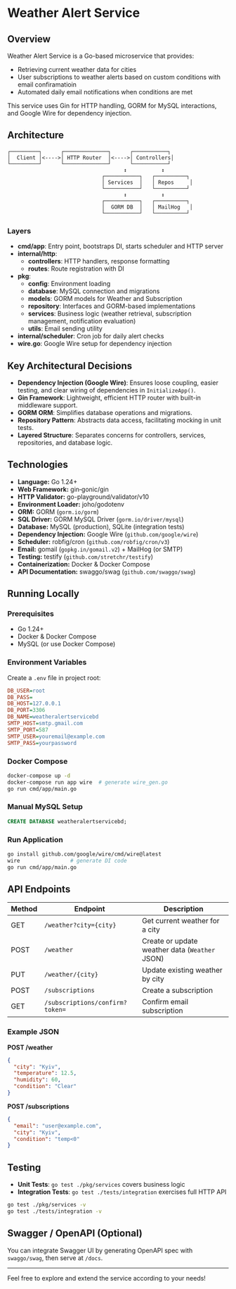 # Weather Alert Service

## Overview
Weather Alert Service is a Go-based microservice that provides:
- Retrieving current weather data for cities
- User subscriptions to weather alerts based on custom conditions with email confiramatioin
- Automated daily email notifications when conditions are met

This service uses Gin for HTTP handling, GORM for MySQL interactions, and Google Wire for dependency injection.

## Architecture

```
┌─────────┐      ┌──────────────┐      ┌───────────┐
│  Client │<---->│ HTTP Router  │<---->│ Controllers│
└─────────┘      └──────────────┘      └───────────┘
                                     ↕           ↕
                              ┌───────────┐   ┌──────────┐
                              │ Services  │   │ Repos     │
                              └───────────┘   └──────────┘
                                     ↕           ↕
                              ┌───────────┐   ┌──────────┐
                              │  GORM DB  │   │ MailHog   │
                              └───────────┘   └──────────┘
```

### Layers
- **cmd/app**: Entry point, bootstraps DI, starts scheduler and HTTP server
- **internal/http**:
  - **controllers**: HTTP handlers, response formatting
  - **routes**: Route registration with DI
- **pkg**:
  - **config**: Environment loading
  - **database**: MySQL connection and migrations
  - **models**: GORM models for Weather and Subscription
  - **repository**: Interfaces and GORM-based implementations
  - **services**: Business logic (weather retrieval, subscription management, notification evaluation)
  - **utils**: Email sending utility
- **internal/scheduler**: Cron job for daily alert checks
- **wire.go**: Google Wire setup for dependency injection

## Key Architectural Decisions
- **Dependency Injection (Google Wire)**: Ensures loose coupling, easier testing, and clear wiring of dependencies in `InitializeApp()`.
- **Gin Framework**: Lightweight, efficient HTTP router with built-in middleware support.
- **GORM ORM**: Simplifies database operations and migrations.
- **Repository Pattern**: Abstracts data access, facilitating mocking in unit tests.
- **Layered Structure**: Separates concerns for controllers, services, repositories, and database logic.

## Technologies

- **Language:** Go 1.24+
- **Web Framework:** gin‑gonic/gin
- **HTTP Validator:** go-playground/validator/v10
- **Environment Loader:** joho/godotenv
- **ORM:** GORM (`gorm.io/gorm`)
- **SQL Driver:** GORM MySQL Driver (`gorm.io/driver/mysql`)
- **Database:** MySQL (production), SQLite (integration tests)
- **Dependency Injection:** Google Wire (`github.com/google/wire`)
- **Scheduler:** robfig/cron (`github.com/robfig/cron/v3`)
- **Email:** gomail (`gopkg.in/gomail.v2`) + MailHog (or SMTP)
- **Testing:** testify (`github.com/stretchr/testify`)
- **Containerization:** Docker & Docker Compose
- **API Documentation:** swaggo/swag (`github.com/swaggo/swag`)

## Running Locally

### Prerequisites
- Go 1.24+
- Docker & Docker Compose
- MySQL (or use Docker Compose)

### Environment Variables
Create a `.env` file in project root:
```ini
DB_USER=root
DB_PASS=
DB_HOST=127.0.0.1
DB_PORT=3306
DB_NAME=weatheralertservicebd
SMTP_HOST=smtp.gmail.com
SMTP_PORT=587
SMTP_USER=youremail@example.com
SMTP_PASS=yourpassword
```

### Docker Compose
```bash
docker-compose up -d
docker-compose run app wire  # generate wire_gen.go
go run cmd/app/main.go
```

### Manual MySQL Setup
```sql
CREATE DATABASE weatheralertservicebd;
```

### Run Application
```bash
go install github.com/google/wire/cmd/wire@latest
wire                # generate DI code
go run cmd/app/main.go
```

## API Endpoints

| Method | Endpoint                         | Description                                     |
|--------|----------------------------------|-------------------------------------------------|
| GET    | `/weather?city={city}`           | Get current weather for a city                  |
| POST   | `/weather`                       | Create or update weather data (`Weather` JSON)  |
| PUT    | `/weather/{city}`                | Update existing weather by city                 |
| POST   | `/subscriptions`                 | Create a subscription                           |
| GET    | `/subscriptions/confirm?token=`  | Confirm email subscription                      |

### Example JSON
**POST /weather**
```json
{
  "city": "Kyiv",
  "temperature": 12.5,
  "humidity": 60,
  "condition": "Clear"
}
```

**POST /subscriptions**
```json
{
  "email": "user@example.com",
  "city": "Kyiv",
  "condition": "temp<0"
}
```

## Testing
- **Unit Tests**: `go test ./pkg/services` covers business logic
- **Integration Tests**: `go test ./tests/integration` exercises full HTTP API

```bash
go test ./pkg/services -v
go test ./tests/integration -v
```

## Swagger / OpenAPI (Optional)
You can integrate Swagger UI by generating OpenAPI spec with `swaggo/swag`, then serve at `/docs`.

---
Feel free to explore and extend the service according to your needs!



